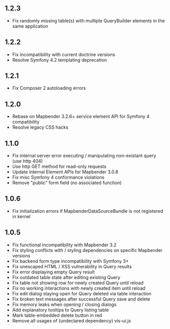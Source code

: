 ## 1.2.3
* Fix randomly missing table(s) with multiple QueryBuilder elements in the same application

## 1.2.2
* Fix incompatibility with current doctrine versions
* Resolve Symfony 4.2 templating deprecation

## 1.2.1
* Fix Composer 2 autoloading errors

## 1.2.0
* Rebase on Mapbender 3.2.6+ service element API for Symfony 4 compatibility
* Resolve legacy CSS hacks

## 1.1.0
* Fix internal server error executing / manipulating non-existant query (use http 404)
* Use http GET method for read-only requests
* Update internal Element APIs for Mapbender 3.0.8
* Fix misc Symfony 4 conformance violations
* Remove "public" form field (no associated function)

## 1.0.6
* Fix initialization errors if MapbenderDataSourceBundle is not registered in kernel

## 1.0.5
* Fix functional incompatibility with Mapbender 3.2
* Fix styling conflicts with / styling dependencies on specific Mapbender versions
* Fix backend form type incompatibility with Symfony 3+
* Fix unescaped HTML / XSS vulnerability in Query results
* Fix error displaying empty Query result
* Fix outdated table state after editing existing Query
* Fix table not showing row for newly created Query until reload
* Fix no working interactions with newly created item until reload
* Fix edit dialog staying open for Query deleted via table interaction
* Fix broken text messages after successful Query save and delete
* Fix memory leaks when opening / closing dialogs
* Add explanatory tooltips to Query listing table
* Mark table-embedded delete button in red
* Remove all usages of (undeclared dependency) vis-ui.js
